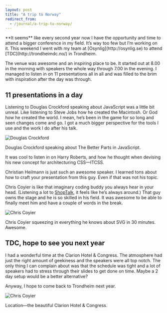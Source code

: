```yaml
---
layout: post
title: "A trip to Norway"
redirect_from:
  - /journal/a-trip-to-norway/
---
```


<p class="intro" markdown="1">**It seems** like every second year now I have the opportunity and time to attend a bigger conference in my field. It’s way too few but I’m working on it. This weekend I went with my team at [Osynlig](http://osynlig.se) to attend [TDC](http://trondheimdc.no/) in Trondheim.</p>

The venue was awesome and an inspiring place to be. It started out at 8.00 in the morning with speakers the whole way through 7.00 in the evening. I managed to listen in on 11 presentations all in all and was filled to the brim with inspiration after the day was through.

## 11 presentations in a day
Listening to Douglas Crockford speaking about JavaScript was a little bit unreal. Like listening to Steve Jobs how he created the Macintosh. Or God how he created the world. I mean, he’s been in the game for so long and seen changes come and go. I got a much bigger perspective for the tools I use and the work I do after his talk.

![Douglas Crockford]({{site.url}}/uploads/dist/douglas-crockford-1000.jpg)
<figcaption>Douglas Crockford speaking about The Better Parts in JavaScript.</figcaption>

It was cool to listen in on Harry Roberts, and how he thought when devising his new concept for architecturing CSS—ITCSS.

Christian Heilmann is just such an awesome speaker. I learned tons about how to craft your presentation from this guy. Even if that was not his topic.

Chris Coyier is like that imaginary coding buddy you always hear in your head. (Listening a lot to [ShopTalk](http://shoptalkshow.com/), it feels like he’s always around.) That guy owns the stage and he is so skilled in his field. It was awesome to be able to finally meet him and have a couple of words in the break.

![Chris Coyier]({{site.url}}/uploads/dist/chris-coyier-1000.jpg)
<figcaption>Chris Coyier squeezing in everything he knows about SVG in 30 minutes. Awesome.</figcaption>

## TDC, hope to see you next year

I had a wonderful time at the Clarion Hotel & Congress. The atmosphere had just the right amount of geekiness and the speakers were all top notch. The only thing I can complain about was that the schedule was tight and a lot of speakers had to stress through their slides to get done on time. Maybe a 2 day setup would be a better alternative?

Anyway, I hope to come back to Trondheim next year.

![Chris Coyier]({{site.url}}/uploads/dist/clarion-hotel-1000.jpg)
<figcaption>Location—the beautiful Clarion Hotel & Congress.</figcaption>
